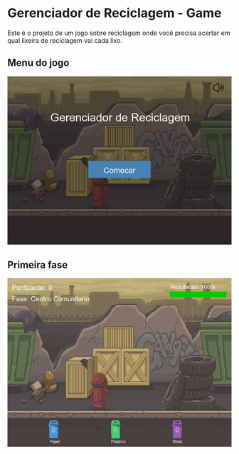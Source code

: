 # Gerenciador de Reciclagem - Game

Este é o projeto de um jogo sobre reciclagem onde você precisa acertar em qual lixeira de reciclagem vai cada lixo.


## Menu do jogo

![](./public/menu_game.png)

## Primeira fase

![](./public/primeira_fase.png)